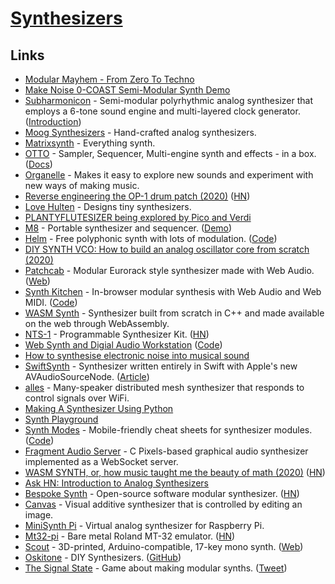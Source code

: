 # [Synthesizers](https://en.wikipedia.org/wiki/Synthesizer)

## Links

- [Modular Mayhem - From Zero To Techno](https://www.youtube.com/watch?v=nGaVBCnkKng)
- [Make Noise 0-COAST Semi-Modular Synth Demo](https://www.youtube.com/watch?v=5FW8QYt6bio)
- [Subharmonicon](https://www.moogmusic.com/products/subharmonicon) - Semi-modular polyrhythmic analog synthesizer that employs a 6-tone sound engine and multi-layered clock generator. ([Introduction](https://www.youtube.com/watch?v=VaxSc8XJb9A))
- [Moog Synthesizers](https://www.moogmusic.com/) - Hand-crafted analog synthesizers.
- [Matrixsynth](https://www.matrixsynth.com/) - Everything synth.
- [OTTO](https://github.com/OTTO-project/OTTO) - Sampler, Sequencer, Multi-engine synth and effects - in a box. ([Docs](https://otto-project.github.io/docs/))
- [Organelle](https://www.critterandguitari.com/organelle) - Makes it easy to explore new sounds and experiment with new ways of making music.
- [Reverse engineering the OP-1 drum patch (2020)](https://schollz.com/blog/op1/) ([HN](https://news.ycombinator.com/item?id=23211467))
- [Love Hulten](http://www.lovehulten.com/) - Designs tiny synthesizers.
- [PLANTYFLUTESIZER being explored by Pico and Verdi](https://twitter.com/_bichopalo_/status/1248919043161182209)
- [M8](https://dirtywave.com/) - Portable synthesizer and sequencer. ([Demo](https://www.youtube.com/watch?v=DCFJ-3QfqZA))
- [Helm](https://tytel.org/helm/) - Free polyphonic synth with lots of modulation. ([Code](https://github.com/mtytel/helm))
- [DIY SYNTH VCO: How to build an analog oscillator core from scratch (2020)](https://www.youtube.com/watch?v=QBatvo8bCa4)
- [Patchcab](https://github.com/spectrome/patchcab) - Modular Eurorack style synthesizer made with Web Audio. ([Web](https://patch.cab/))
- [Synth Kitchen](https://synth.kitchen/) - In-browser modular synthesis with Web Audio and Web MIDI. ([Code](https://github.com/spencerudnick/synth.kitchen))
- [WASM Synth](https://timdaub.github.io/wasm-synth/) - Synthesizer built from scratch in C++ and made available on the web through WebAssembly.
- [NTS-1](https://www.korg.com/us/products/dj/nts_1/) - Programmable Synthesizer Kit. ([HN](https://news.ycombinator.com/item?id=25950502))
- [Web Synth and Digial Audio Workstation](https://notes.ameo.design/) ([Code](https://github.com/Ameobea/web-synth))
- [How to synthesise electronic noise into musical sound](https://twitter.com/BBCArchive/status/1358788928505933824)
- [SwiftSynth](https://github.com/GrantJEmerson/SwiftSynth) - Synthesizer written entirely in Swift with Apple's new AVAudioSourceNode. ([Article](https://medium.com/better-programming/building-a-synthesizer-in-swift-866cd15b731))
- [alles](https://github.com/bwhitman/alles) - Many-speaker distributed mesh synthesizer that responds to control signals over WiFi.
- [Making A Synthesizer Using Python](https://www.reddit.com/r/Python/comments/lw50ne/making_a_synthesizer_using_python/)
- [Synth Playground](https://learningsynths.ableton.com/en/playground)
- [Synth Modes](https://synthmodes.com/) - Mobile-friendly cheat sheets for synthesizer modules. ([Code](https://github.com/boourns/synthmodes))
- [Fragment Audio Server](https://github.com/grz0zrg/fas) - C Pixels-based graphical audio synthesizer implemented as a WebSocket server.
- [WASM SYNTH, or, how music taught me the beauty of math (2020)](https://timdaub.github.io/2020/02/19/wasm-synth/#f1) ([HN](https://news.ycombinator.com/item?id=27276400))
- [Ask HN: Introduction to Analog Synthesizers](https://news.ycombinator.com/item?id=27822489)
- [Bespoke Synth](https://www.bespokesynth.com/) - Open-source software modular synthesizer. ([HN](https://news.ycombinator.com/item?id=28529672))
- [Canvas](https://github.com/nhthn/canvas) - Visual additive synthesizer that is controlled by editing an image.
- [MiniSynth Pi](https://github.com/rsta2/minisynth) - Virtual analog synthesizer for Raspberry Pi.
- [Mt32-pi](https://github.com/dwhinham/mt32-pi) - Bare metal Roland MT-32 emulator. ([HN](https://news.ycombinator.com/item?id=28727084))
- [Scout](https://github.com/oskitone/scout) - 3D-printed, Arduino-compatible, 17-key mono synth. ([Web](https://www.oskitone.com/product/scout-synth))
- [Oskitone](https://www.oskitone.com/) - DIY Synthesizers. ([GitHub](https://github.com/oskitone))
- [The Signal State](https://signalstate.io/) - Game about making modular synths. ([Tweet](https://twitter.com/notch/status/1449855636842311680))
